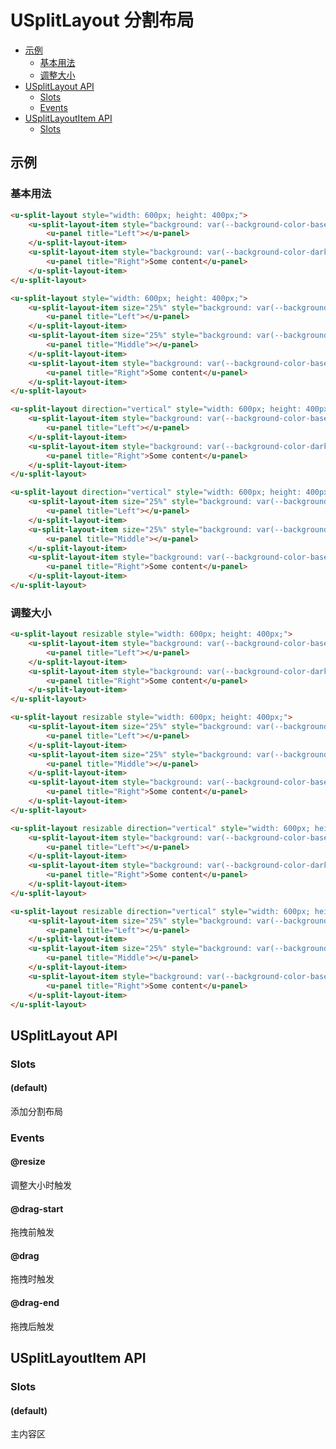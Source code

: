<!-- 该 README.md 根据 api.yaml 和 docs/*.md 自动生成，为了方便在 GitHub 和 NPM 上查阅。如需修改，请查看源文件 -->

# USplitLayout 分割布局

- [示例](#示例)
    - [基本用法](#基本用法)
    - [调整大小](#调整大小)
- [USplitLayout API](#usplitlayout-api)
    - [Slots](#slots)
    - [Events](#events)
- [USplitLayoutItem API](#usplitlayoutitem-api)
    - [Slots](#slots-2)

## 示例
### 基本用法

``` html
<u-split-layout style="width: 600px; height: 400px;">
    <u-split-layout-item style="background: var(--background-color-base)">
        <u-panel title="Left"></u-panel>
    </u-split-layout-item>
    <u-split-layout-item style="background: var(--background-color-dark)">
        <u-panel title="Right">Some content</u-panel>
    </u-split-layout-item>
</u-split-layout>
```

``` html
<u-split-layout style="width: 600px; height: 400px;">
    <u-split-layout-item size="25%" style="background: var(--background-color-base)">
        <u-panel title="Left"></u-panel>
    </u-split-layout-item>
    <u-split-layout-item size="25%" style="background: var(--background-color-base)">
        <u-panel title="Middle"></u-panel>
    </u-split-layout-item>
    <u-split-layout-item style="background: var(--background-color-base)">
        <u-panel title="Right">Some content</u-panel>
    </u-split-layout-item>
</u-split-layout>
```

``` html
<u-split-layout direction="vertical" style="width: 600px; height: 400px;">
    <u-split-layout-item style="background: var(--background-color-base)">
        <u-panel title="Left"></u-panel>
    </u-split-layout-item>
    <u-split-layout-item style="background: var(--background-color-dark)">
        <u-panel title="Right">Some content</u-panel>
    </u-split-layout-item>
</u-split-layout>
```

``` html
<u-split-layout direction="vertical" style="width: 600px; height: 400px;">
    <u-split-layout-item size="25%" style="background: var(--background-color-base)">
        <u-panel title="Left"></u-panel>
    </u-split-layout-item>
    <u-split-layout-item size="25%" style="background: var(--background-color-base)">
        <u-panel title="Middle"></u-panel>
    </u-split-layout-item>
    <u-split-layout-item style="background: var(--background-color-base)">
        <u-panel title="Right">Some content</u-panel>
    </u-split-layout-item>
</u-split-layout>
```

### 调整大小

``` html
<u-split-layout resizable style="width: 600px; height: 400px;">
    <u-split-layout-item style="background: var(--background-color-base)">
        <u-panel title="Left"></u-panel>
    </u-split-layout-item>
    <u-split-layout-item style="background: var(--background-color-dark)">
        <u-panel title="Right">Some content</u-panel>
    </u-split-layout-item>
</u-split-layout>
```

``` html
<u-split-layout resizable style="width: 600px; height: 400px;">
    <u-split-layout-item size="25%" style="background: var(--background-color-base)">
        <u-panel title="Left"></u-panel>
    </u-split-layout-item>
    <u-split-layout-item size="25%" style="background: var(--background-color-base)">
        <u-panel title="Middle"></u-panel>
    </u-split-layout-item>
    <u-split-layout-item style="background: var(--background-color-base)">
        <u-panel title="Right">Some content</u-panel>
    </u-split-layout-item>
</u-split-layout>
```

``` html
<u-split-layout resizable direction="vertical" style="width: 600px; height: 400px;">
    <u-split-layout-item style="background: var(--background-color-base)">
        <u-panel title="Left"></u-panel>
    </u-split-layout-item>
    <u-split-layout-item style="background: var(--background-color-dark)">
        <u-panel title="Right">Some content</u-panel>
    </u-split-layout-item>
</u-split-layout>
```

``` html
<u-split-layout resizable direction="vertical" style="width: 600px; height: 400px;">
    <u-split-layout-item size="25%" style="background: var(--background-color-base)">
        <u-panel title="Left"></u-panel>
    </u-split-layout-item>
    <u-split-layout-item size="25%" style="background: var(--background-color-base)">
        <u-panel title="Middle"></u-panel>
    </u-split-layout-item>
    <u-split-layout-item style="background: var(--background-color-base)">
        <u-panel title="Right">Some content</u-panel>
    </u-split-layout-item>
</u-split-layout>
```

<!-- 
### test

html
<u-split-layout>
    <u-split-layout-item>
        <u-sidebar>
            <u-sidebar-item>总览</u-sidebar-item>
            <u-sidebar-group title="列表页">
                <u-sidebar-item>基础列表</u-sidebar-item>
                <u-sidebar-item>搜索列表</u-sidebar-item>
            </u-sidebar-group>
            <u-sidebar-group title="表单页">
                <u-sidebar-item>基础表单</u-sidebar-item>
                <u-sidebar-item>步骤表单</u-sidebar-item>
            </u-sidebar-group>
            <u-sidebar-group title="个人页">
                <u-sidebar-item>个人信息</u-sidebar-item>
            </u-sidebar-group>
        </u-sidebar>
    </u-split-layout-item>
    <u-split-layout-item>
        <u-linear-layout direction="vertical">
            <u-crumb>
                <u-crumb-item to="/">首页</u-crumb-item>
                <u-crumb-item to="/cloud-ui">原型组件</u-crumb-item>
                <u-crumb-item disabled>Navigation</u-crumb-item>
                <u-crumb-item to="/cloud-ui/u-crumb" current>面包屑</u-crumb-item>
            </u-crumb>

            <u-article>
                <h1>前赤壁赋</h1>
                <p>苏轼 公元1082年</p>
                <p>壬戌之秋，七月既望，苏子与客泛舟游于赤壁之下。清风徐来，水波不兴。举酒属客，诵明月之诗，歌窈窕之章。少焉，月出于东山之上，徘徊于斗牛之间。白露横江，水光接天。纵一苇之所如，凌万顷之茫然。浩浩乎如冯虚御风，而不知其所止；飘飘乎如遗世独立，羽化而登仙。</p>
                <p>于是饮酒乐甚，扣舷而歌之。歌曰：“桂棹兮兰桨，击空明兮溯流光。渺渺兮予怀，望美人兮天一方。”客有吹洞箫者，倚歌而和之。其声呜呜然，如怨如慕，如泣如诉，余音袅袅，不绝如缕。舞幽壑之潜蛟，泣孤舟之嫠妇。</p>
                <p>苏子愀然，正襟危坐，而问客曰：“何为其然也？”客曰：“‘月明星稀，乌鹊南飞。’此非曹孟德之诗乎？西望夏口，东望武昌。山川相缪，郁乎苍苍，此非孟德之困于周郎者乎？方其破荆州，下江陵，顺流而东也，舳舻千里，旌旗蔽空，酾酒临江，横槊赋诗，固一世之雄也，而今安在哉？况吾与子渔樵于江渚之上，侣鱼虾而友麋鹿，驾一叶之扁舟，举匏樽以相属。寄蜉蝣于天地，渺沧海之一粟。哀吾生之须臾，羡长江之无穷。挟飞仙以遨游，抱明月而长终。知不可乎骤得，托遗响于悲风。"</p>
                <p>苏子曰：“客亦知夫水与月乎？逝者如斯，而未尝往也；盈虚者如彼，而卒莫消长也。盖将自其变者而观之，则天地曾不能以一瞬；自其不变者而观之，则物与我皆无尽也，而又何羡乎！且夫天地之间，物各有主，苟非吾之所有，虽一毫而莫取。惟江上之清风，与山间之明月，耳得之而为声，目遇之而成色，取之无禁，用之不竭，是造物者之无尽藏也，而吾与子之所共适。”</p>
                <p>客喜而笑，洗盏更酌。肴核既尽，杯盘狼籍。相与枕藉乎舟中，不知东方之既白。</p>
            </u-article>
        </u-linear-layout>
    </u-split-layout-item>
</u-split-layout>

### 与 LPage 配合使用

html
<div style="position: relative; z-index: 1; height: 500px; overflow: hidden;">
    <l-page demo>
        <u-navbar slot="head">
            <s-logo slot="left" style="margin-left: -20px;">演示</s-logo>
            <u-navbar-item href="/">首页</u-navbar-item>
            <u-navbar-item href="https://vusion.github.io" target="_blank">Vusion</u-navbar-item>
            <u-navbar-item href="https://github.com/vusion/cloud-ui" target="_blank">组件库</u-navbar-item>
            <div slot="right">
                <u-navbar-dropdown style="width: 100px; margin-right: 10px;">
                    <div slot="title">user</div>
                    <u-navbar-menu>
                        <u-navbar-menu-item to="/account/info">个人信息</u-navbar-menu-item>
                        <u-navbar-menu-item>安全退出</u-navbar-menu-item>
                    </u-navbar-menu>
                </u-navbar-dropdown>
            </div>
        </u-navbar>
        <l-side-main demo>
            <u-sidebar slot="side">
                <u-sidebar-item>总览</u-sidebar-item>
                <u-sidebar-group title="列表页">
                    <u-sidebar-item>基础列表</u-sidebar-item>
                    <u-sidebar-item>搜索列表</u-sidebar-item>
                </u-sidebar-group>
                <u-sidebar-group title="表单页">
                    <u-sidebar-item>基础表单</u-sidebar-item>
                    <u-sidebar-item>步骤表单</u-sidebar-item>
                </u-sidebar-group>
                <u-sidebar-group title="个人页">
                    <u-sidebar-item>个人信息</u-sidebar-item>
                </u-sidebar-group>
            </u-sidebar>
            <u-linear-layout direction="vertical">
                <u-crumb>
                    <u-crumb-item to="/">首页</u-crumb-item>
                    <u-crumb-item to="/cloud-ui">原型组件</u-crumb-item>
                    <u-crumb-item disabled>Navigation</u-crumb-item>
                    <u-crumb-item to="/cloud-ui/u-crumb" current>面包屑</u-crumb-item>
                </u-crumb>

                <u-article>
                    <h1>前赤壁赋</h1>
                    <p>苏轼 公元1082年</p>
                    <p>壬戌之秋，七月既望，苏子与客泛舟游于赤壁之下。清风徐来，水波不兴。举酒属客，诵明月之诗，歌窈窕之章。少焉，月出于东山之上，徘徊于斗牛之间。白露横江，水光接天。纵一苇之所如，凌万顷之茫然。浩浩乎如冯虚御风，而不知其所止；飘飘乎如遗世独立，羽化而登仙。</p>
                    <p>于是饮酒乐甚，扣舷而歌之。歌曰：“桂棹兮兰桨，击空明兮溯流光。渺渺兮予怀，望美人兮天一方。”客有吹洞箫者，倚歌而和之。其声呜呜然，如怨如慕，如泣如诉，余音袅袅，不绝如缕。舞幽壑之潜蛟，泣孤舟之嫠妇。</p>
                    <p>苏子愀然，正襟危坐，而问客曰：“何为其然也？”客曰：“‘月明星稀，乌鹊南飞。’此非曹孟德之诗乎？西望夏口，东望武昌。山川相缪，郁乎苍苍，此非孟德之困于周郎者乎？方其破荆州，下江陵，顺流而东也，舳舻千里，旌旗蔽空，酾酒临江，横槊赋诗，固一世之雄也，而今安在哉？况吾与子渔樵于江渚之上，侣鱼虾而友麋鹿，驾一叶之扁舟，举匏樽以相属。寄蜉蝣于天地，渺沧海之一粟。哀吾生之须臾，羡长江之无穷。挟飞仙以遨游，抱明月而长终。知不可乎骤得，托遗响于悲风。"</p>
                    <p>苏子曰：“客亦知夫水与月乎？逝者如斯，而未尝往也；盈虚者如彼，而卒莫消长也。盖将自其变者而观之，则天地曾不能以一瞬；自其不变者而观之，则物与我皆无尽也，而又何羡乎！且夫天地之间，物各有主，苟非吾之所有，虽一毫而莫取。惟江上之清风，与山间之明月，耳得之而为声，目遇之而成色，取之无禁，用之不竭，是造物者之无尽藏也，而吾与子之所共适。”</p>
                    <p>客喜而笑，洗盏更酌。肴核既尽，杯盘狼籍。相与枕藉乎舟中，不知东方之既白。</p>
                </u-article>
            </u-linear-layout>
        </l-side-main>
    </l-page>
</div>
 -->

## USplitLayout API
### Slots

#### (default)

添加分割布局

### Events

#### @resize

调整大小时触发

#### @drag-start

拖拽前触发

#### @drag

拖拽时触发

#### @drag-end

拖拽后触发

## USplitLayoutItem API
### Slots

#### (default)

主内容区

